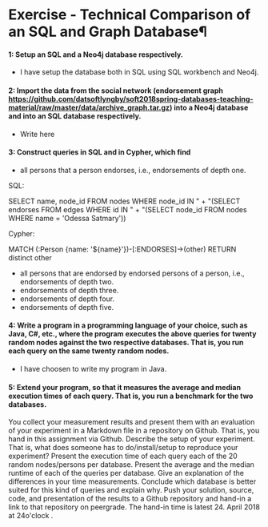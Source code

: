 # Exercise - Technical Comparison of an SQL and Graph Database¶

#### 1: Setup an SQL and a Neo4j database respectively.

- I have setup the database both in SQL using SQL workbench and Neo4j. 

#### 2: Import the data from the social network (endorsement graph https://github.com/datsoftlyngby/soft2018spring-databases-teaching-material/raw/master/data/archive_graph.tar.gz) into a Neo4j database and into an SQL database respectively. 

- Write here

#### 3: Construct queries in SQL and in Cypher, which find

- all persons that a person endorses, i.e., endorsements of depth one.

SQL: 

SELECT name, node_id FROM nodes WHERE node_id IN "
                + "(SELECT endorses FROM edges WHERE id IN "
                + "(SELECT node_id FROM nodes WHERE name = 'Odessa Satmary'))

Cypher: 

MATCH (:Person {name: '${name}'})-[:ENDORSES]->(other) RETURN distinct other

- all persons that are endorsed by endorsed persons of a person, i.e., endorsements of depth two.
- endorsements of depth three.
- endorsements of depth four.
- endorsements of depth five.


#### 4: Write a program in a programming language of your choice, such as Java, C#, etc., where the program executes the above queries for twenty random nodes against the two respective databases. That is, you run each query on the same twenty random nodes.

- I have choosen to write my program in Java. 

#### 5: Extend your program, so that it measures the average and median execution times of each query. That is, you run a benchmark for the two databases.
You collect your measurement results and present them with an evaluation of your experiment in a Markdown file in a repository on Github. That is, you hand in this assignment via Github.
Describe the setup of your experiment. That is, what does someone has to do/install/setup to reproduce your experiment?
Present the execution time of each query each of the 20 random nodes/persons per database.
Present the average and the median runtime of each of the queries per database.
Give an explanation of the differences in your time measurements.
Conclude which database is better suited for this kind of queries and explain why.
Push your solution, source, code, and presentation of the results to a Github repository and hand-in a link to that repository on peergrade.
The hand-in time is latest 24. April 2018 at 24o'clock .
